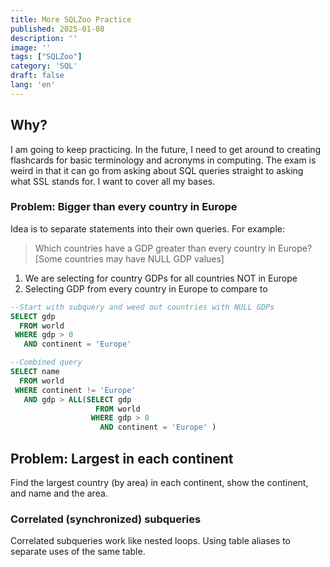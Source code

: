 ```yaml
---
title: More SQLZoo Practice
published: 2025-01-08
description: ''
image: ''
tags: ["SQLZoo"]
category: 'SQL'
draft: false 
lang: 'en'
---
```


## Why?
I am going to keep practicing. In the future, I need to get around to creating flashcards for basic terminology and acronyms in computing. The exam is weird in that it can go from asking about SQL queries straight to asking what SSL stands for. I want to cover all my bases.

### Problem: Bigger than every country in Europe
Idea is to separate statements into their own queries. For example: 
> Which countries have a GDP greater than every country in Europe? [Some countries may have NULL GDP values]
1. We are selecting for country GDPs for all countries NOT in Europe
2. Selecting GDP from every country in Europe to compare to
``` sql
--Start with subquery and weed out countries with NULL GDPs
SELECT gdp 
  FROM world
 WHERE gdp > 0
   AND continent = 'Europe'

--Combined query
SELECT name
  FROM world
 WHERE continent != 'Europe'
   AND gdp > ALL(SELECT gdp
                   FROM world
                  WHERE gdp > 0
                    AND continent = 'Europe' )
```

## Problem: Largest in each continent
Find the largest country (by area) in each continent, show the continent, and name and the area. 

### Correlated (synchronized) subqueries
Correlated subqueries work like nested loops. Using table aliases to separate uses of the same table. 